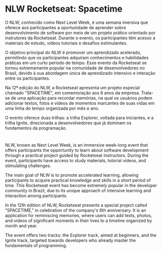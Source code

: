 # NLW Rocketseat: Spacetime

O NLW, conhecido como Next Level Week, é uma semana imersiva que oferece aos participantes a oportunidade de aprender sobre desenvolvimento de software por meio de um projeto prático orientado por instrutores da Rocketseat. Durante o evento, os participantes têm acesso a materiais de estudo, vídeos tutoriais e desafios estimulantes.

O objetivo principal do NLW é promover um aprendizado acelerado, permitindo que os participantes adquiram conhecimentos e habilidades práticas em um curto período de tempo. Esse evento da Rocketseat se tornou extremamente popular na comunidade de desenvolvedores no Brasil, devido à sua abordagem única de aprendizado intensivo e interação entre os participantes.

Na 12ª edição do NLW, a Rocketseat apresenta um projeto especial chamado "SPACETIME", em comemoração aos 6 anos da empresa. Trata-se de uma aplicação para recordar memórias, na qual os usuários podem adicionar textos, fotos e vídeos de momentos marcantes de suas vidas em uma linha do tempo organizada por mês e ano.

O evento oferece duas trilhas: a trilha Explorer, voltada para iniciantes, e a trilha Ignite, direcionada a desenvolvedores que já dominam os fundamentos da programação.
# 
NLW, known as Next Level Week, is an immersive week-long event that offers participants the opportunity to learn about software development through a practical project guided by Rocketseat instructors. During the event, participants have access to study materials, tutorial videos, and stimulating challenges.

The main goal of NLW is to promote accelerated learning, allowing participants to acquire practical knowledge and skills in a short period of time. This Rocketseat event has become extremely popular in the developer community in Brazil, due to its unique approach of intensive learning and interaction among participants.

In the 12th edition of NLW, Rocketseat presents a special project called "SPACETIME," in celebration of the company's 6th anniversary. It is an application for reminiscing memories, where users can add texts, photos, and videos of significant moments in their lives to a timeline organized by month and year.

The event offers two tracks: the Explorer track, aimed at beginners, and the Ignite track, targeted towards developers who already master the fundamentals of programming.
